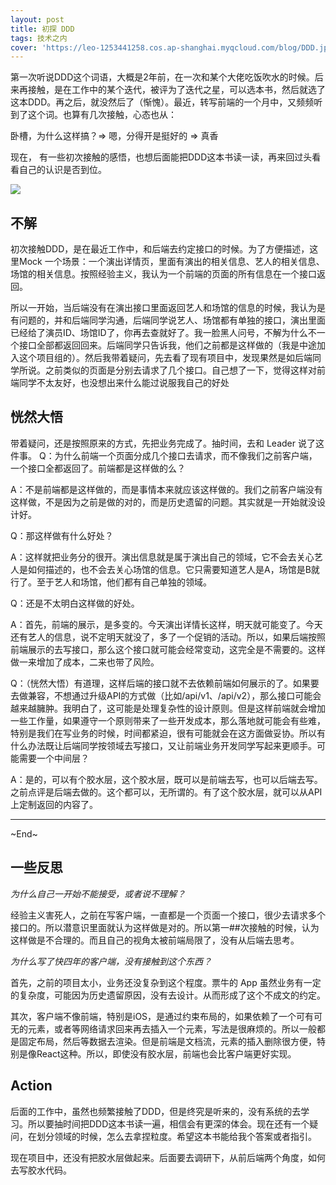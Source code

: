 ```yaml
---
layout: post
title: 初探 DDD
tags: 技术之内
cover: 'https://leo-1253441258.cos.ap-shanghai.myqcloud.com/blog/DDD.jpg'
---
```


<!--more-->

第一次听说DDD这个词语，大概是2年前，在一次和某个大佬吃饭吹水的时候。后来再接触，是在工作中的某个迭代，被评为了迭代之星，可以选本书，然后就选了这本DDD。再之后，就没然后了（惭愧）。最近，转写前端的一个月中，又频频听到了这个词。也算有几次接触，心态也从：

卧槽，为什么这样搞？=> 嗯，分得开是挺好的 => 真香

现在， 有一些初次接触的感悟，也想后面能把DDD这本书读一读，再来回过头看看自己的认识是否到位。

![](https://leo-1253441258.cos.ap-shanghai.myqcloud.com/blog/DDD.jpeg)

## 不解

初次接触DDD，是在最近工作中，和后端去约定接口的时候。为了方便描述，这里Mock 一个场景：一个演出详情页，里面有演出的相关信息、艺人的相关信息、场馆的相关信息。按照经验主义，我认为一个前端的页面的所有信息在一个接口返回。

所以一开始，当后端没有在演出接口里面返回艺人和场馆的信息的时候，我认为是有问题的，并和后端同学沟通，后端同学说艺人、场馆都有单独的接口，演出里面已经给了演员ID、场馆ID了，你再去查就好了。我一脸黑人问号，不解为什么不一个接口全部都返回回来。后端同学只告诉我，他们之前都是这样做的（我是中途加入这个项目组的）。然后我带着疑问，先去看了现有项目中，发现果然是如后端同学所说。之前类似的页面是分别去请求了几个接口。自己想了一下，觉得这样对前端同学不太友好，也没想出来什么能过说服我自己的好处

## 恍然大悟

带着疑问，还是按照原来的方式，先把业务完成了。抽时间，去和 Leader 说了这件事。
Q：为什么前端一个页面分成几个接口去请求，而不像我们之前客户端，一个接口全都返回了。前端都是这样做的么？

A：不是前端都是这样做的，而是事情本来就应该这样做的。我们之前客户端没有这样做，不是因为之前是做的对的，而是历史遗留的问题。其实就是一开始就没设计好。

Q：那这样做有什么好处？

A：这样就把业务分的很开。演出信息就是属于演出自己的领域，它不会去关心艺人是如何描述的，也不会去关心场馆的信息。它只需要知道艺人是A，场馆是B就行了。至于艺人和场馆，他们都有自己单独的领域。

Q：还是不太明白这样做的好处。

A：首先，前端的展示，是多变的。今天演出详情长这样，明天就可能变了。今天还有艺人的信息，说不定明天就没了，多了一个促销的活动。所以，如果后端按照前端展示的去写接口，那么这个接口就可能会经常变动，这完全是不需要的。这样做一来增加了成本，二来也带了风险。

Q：（恍然大悟）有道理，这样后端的接口就不去依赖前端如何展示的了。如果要去做兼容，不想通过升级API的方式做（比如/api/v1、/api/v2），那么接口可能会越来越臃肿。我明白了，这可能是处理复杂性的设计原则。但是这样前端就会增加一些工作量，如果遵守一个原则带来了一些开发成本，那么落地就可能会有些难，特别是我们在写业务的时候，时间都紧迫，很有可能就会在这方面做妥协。所以有什么办法既让后端同学按领域去写接口，又让前端业务开发同学写起来更顺手。可能需要一个中间层？

A：是的，可以有个胶水层，这个胶水层，既可以是前端去写，也可以后端去写。之前点评是后端去做的。这个都可以，无所谓的。有了这个胶水层，就可以从API上定制返回的内容了。

----

~End~

## 一些反思

*为什么自己一开始不能接受，或者说不理解？*

经验主义害死人，之前在写客户端，一直都是一个页面一个接口，很少去请求多个接口的。所以潜意识里面就认为这样做是对的。所以第一##次接触的时候，认为这样做是不合理的。而且自己的视角太被前端局限了，没有从后端去思考。

*为什么写了快四年的客户端，没有接触到这个东西？*

首先，之前的项目太小，业务还没复杂到这个程度。票牛的 App 虽然业务有一定的复杂度，可能因为历史遗留原因，没有去设计。从而形成了这个不成文的约定。

其次，客户端不像前端，特别是iOS，是通过约束布局的，如果依赖了一个可有可无的元素，或者等网络请求回来再去插入一个元素，写法是很麻烦的。所以一般都是固定布局，然后等数据去渲染。但是前端是文档流，元素的插入删除很方便，特别是像React这种。所以，即使没有胶水层，前端也会比客户端更好实现。

## Action

后面的工作中，虽然也频繁接触了DDD，但是终究是听来的，没有系统的去学习。所以要抽时间把DDD这本书读一遍，相信会有更深的体会。现在还有一个疑问，在划分领域的时候，怎么去拿捏粒度。希望这本书能给我个答案或者指引。

现在项目中，还没有把胶水层做起来。后面要去调研下，从前后端两个角度，如何去写胶水代码。

